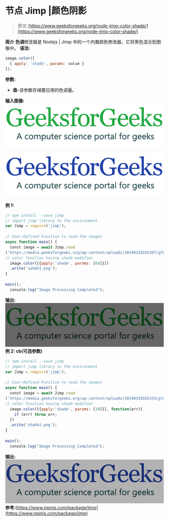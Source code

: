 # 节点 Jimp |颜色阴影

> 原文:[https://www.geeksforgeeks.org/node-jimp-color-shade/](https://www.geeksforgeeks.org/node-jimp-color-shade/)

**简介**
**色调**修改器是 Nodejs | Jimp 中的一个内置颜色修改器，它将黑色混合到图像中。
**语法:**

```js
image.color([
  { apply: 'shade', params: value }
]);

```

**参数:**

*   **值**–该参数存储要应用的色调量。

**输入图像:**
![](img/11d75a22300d1eaf21322ef1a88a13d0.png)

![](img/290a52d70280cfd5211f5083f062f10e.png)

**例 1:**

```js
// npm install --save jimp
// import jimp library to the environment
var Jimp = require('jimp');

// User-Defined Function to read the images
async function main() {
  const image = await Jimp.read
('https://media.geeksforgeeks.org/wp-content/uploads/20190328185307/gfg28.png');
// color function having shade modifier
  image.color([{apply:'shade', params: [60]}])
  .write('sahde1.png');
} 

main();
  console.log("Image Processing Completed");
```

**输出:**
![](img/30693799c627ff9b3349aaaa84f0e772.png)
**例 2: cb(可选参数)**

```js
// npm install --save jimp
// import jimp library to the environment
var Jimp = require('jimp');

// User-Defined Function to read the images
async function main() {
  const image = await Jimp.read
('https://media.geeksforgeeks.org/wp-content/uploads/20190328185333/gfg111.png');
// color function having shade modifier
  image.color([{apply:'shade', params: [30]}], function(err){
    if (err) throw err;
  })
  .write('shade2.png');
}

main();
  console.log("Image Processing Completed");
```

**输出:**
![](img/b60fb94598844e037a9d2ed0a8e1a773.png)
**参考:**[https://www.npmjs.com/package/jimp](https://www.npmjs.com/package/jimp)